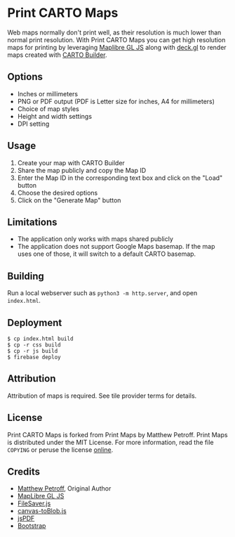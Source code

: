 # Print CARTO Maps

Web maps normally don't print well, as their resolution is much lower than
normal print resolution. With Print CARTO Maps you can get
high resolution maps for printing by leveraging 
[Maplibre GL JS](https://github.com/maplibre/maplibre-gl-js) along with 
[deck.gl](https://deck.gl) to render maps created with 
[CARTO Builder](https://carto.com/builder/).

## Options

* Inches or millimeters
* PNG or PDF output (PDF is Letter size for inches, A4 for millimeters)
* Choice of map styles
* Height and width settings
* DPI setting

## Usage

1. Create your map with CARTO Builder
2. Share the map publicly and copy the Map ID
3. Enter the Map ID in the corresponding text box and click on the "Load" button
4. Choose the desired options
5. Click on the "Generate Map" button

## Limitations

- The application only works with maps shared publicly
- The application does not support Google Maps basemap. If the map uses one of those, it will switch to a default CARTO basemap.

## Building

Run a local webserver such as `python3 -m http.server`, and open `index.html`.

## Deployment

```shell
$ cp index.html build
$ cp -r css build
$ cp -r js build
$ firebase deploy
``` 

## Attribution

Attribution of maps is required. See tile provider terms for details.

## License

Print CARTO Maps is forked from Print Maps by Matthew Petroff. 
Print Maps is distributed under the MIT License. For more information, read the
file `COPYING` or peruse the license
[online](https://github.com/mpetroff/print-maps/blob/master/COPYING).

## Credits

* [Matthew Petroff](http://mpetroff.net/), Original Author
* [MapLibre GL JS](https://github.com/maplibre/maplibre-gl-js)
* [FileSaver.js](https://github.com/eligrey/FileSaver.js/)
* [canvas-toBlob.js](https://github.com/eligrey/canvas-toBlob.js)
* [jsPDF](https://github.com/MrRio/jsPDF)
* [Bootstrap](http://getbootstrap.com/)
